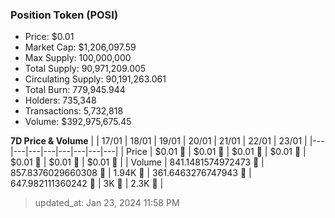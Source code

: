 
  ### Position Token (POSI)
  - Price: $0.01
  - Market Cap: $1,206,097.59
  - Max Supply: 100,000,000
  - Total Supply: 90,971,209.005
  - Circulating Supply: 90,191,263.061
  - Total Burn: 779,945.944
  - Holders: 735,348
  - Transactions: 5,732,818
  - Volume: $392,975,675.45

  **7D Price & Volume**
  | | 17&#x2F;01 | 18&#x2F;01 | 19&#x2F;01 | 20&#x2F;01 | 21&#x2F;01 | 22&#x2F;01 | 23&#x2F;01 |
  |---|---|---|---|---|---|---|---|
  | Price | $0.01 🔻 | $0.01 🔻 | $0.01 🔻 | $0.01 🔻 | $0.01 🔻 | $0.01 🔻 | $0.01 🔻 |
  | Volume | 841.1481574972473 🚀 | 857.8376029660308 🚀 | 1.94K 🚀 | 361.6463276747943 🔻 | 647.982111360242 🚀 | 3K 🚀 | 2.3K 🔻 |

  > updated_at: Jan 23, 2024 11:58 PM
